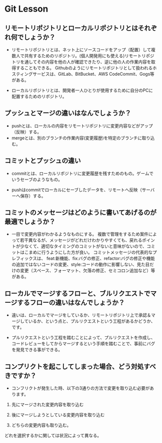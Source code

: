 # Git Lesson


## リモートリポジトリとローカルリポジトリとはそれぞれ何でしょうか？
- リモートリポジトリとは、ネット上にソースコードをアップ（配置）して複数人で共有するためのリポジトリ。(個人開発用にも使える)リモートリポジトリを通してその内容を他の人が確認できたり、逆に他の人の作業内容を取得することもできる。
Githubのようにリモートリポジトリとして扱われるホスティングサービスは、GitLab、BitBucket、AWS CodeCommit、Gogs等がある。

- ローカルリポジトリとは、開発者一人ひとりが使用するために自分のPCに配置するためのリポジトリ。
## プッシュとマージの違いはなんでしょうか？
- pushとは、ローカルの内容をリモートリポジトリに変更内容などがアップ（反映）する。
- mergeとは、別のブランチの作業内容(変更履歴)を特定のブランチに取り込む。


## コミットとプッシュの違い
- commitとは、ローカルリポジトリに変更履歴を残すためのもの。ゲームでいうセーブのようなもの。

- pushはcommitでローカルにセーブしたデータを、リモートへ反映（サーバーへ保存）する。

## コミットのメッセージはどのように書いてあげるのが最適でしょうか？
- 一目で変更内容がわかるようなものにする。
複数で管理をするため案件によって若干異なるが、メッセージがどれだけわかりやすくても、戻れるポイントが少なくて、適切なタイミングのコミットがないと意味がないので、コミットはこまめに行うようにした方が良い。
コミットメッセージの代表的なプレフィックスは、
feat:新機能、fix:バグの修正、refactor:バグの修正や機能の追加ではないコードの変更、style:コードの動作に影響しない、見た目だけの変更（スペース、フォーマット、欠落の修正、セミコロン追加など）等がある。

## ローカルでマージするフローと、ブルリクエストでマージするフローの違いはなんでしょうか？
- 違いは、ローカルでマージをしているか、リモートリポジトリ上で承認＆マージしているか、という点と、プルリクエストという工程があるかどうか、です。

- プルリクエストという工程を踏むことによって、プルリクエストを作成し、コードレビューをしてからマージするという手順を踏むことで、事前にバグを発見できる事ができる。

## コンプリクトを起こしてしまった場合、どう対処すべきですか？
- コンフリクトが発生した時、以下の3通りの方法で変更を取り込む必要があります。

1. 先にマージされた変更内容を取り込む

2. 後にマージしようとしている変更内容を取り込む

3. どちらの変更内容も取り込む。

どれを選択するかに関しては状況によって異なる。
